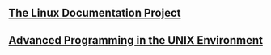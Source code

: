 


## [The Linux Documentation Project](https://tldp.org/)


## [Advanced Programming in the UNIX Environment](https://stevens.netmeister.org/631/)